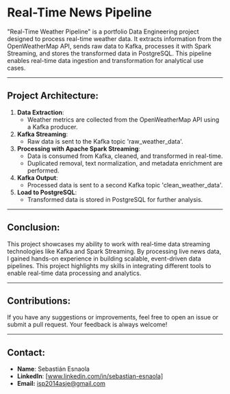 # Real-Time News Pipeline
"Real-Time Weather Pipeline" is a portfolio Data Engineering project designed to process real-time weather data. It extracts information from the OpenWeatherMap API, sends raw data to Kafka, processes it with Spark Streaming, and stores the transformed data in PostgreSQL. This pipeline enables real-time data ingestion and transformation for analytical use cases.

---

## Project Architecture:
1. **Data Extraction**:
    - Weather metrics are collected from the OpenWeatherMap API using a Kafka producer.
2. **Kafka Streaming**:
    - Raw data is sent to the Kafka topic 'raw_weather_data'.
3. **Processing with Apache Spark Streaming**:
    - Data is consumed from Kafka, cleaned, and transformed in real-time.
    - Duplicated removal, text normalization, and metadata enrichment are performed.
4. **Kafka Output**:
    - Processed data is sent to a second Kafka topic 'clean_weather_data'.
5. **Load to PostgreSQL**:
    - Transformed data is stored in PostgreSQL for further analysis.

---

## Conclusion:
This project showcases my ability to work with real-time data streaming technologies like Kafka and Spark Streaming. By processing live news data, I gained hands-on experience in building scalable, event-driven data pipelines. This project highlights my skills in integrating different tools to enable real-time data processing and analytics.

---

## Contributions:
If you have any suggestions or improvements, feel free to open an issue or submit a pull request. Your feedback is always welcome!

---

## Contact:
- **Name**: Sebastián Esnaola
- **LinkedIn**: [www.linkedin.com/in/sebastian-esnaola]
- **Email:** isp2014asje@gmail.com